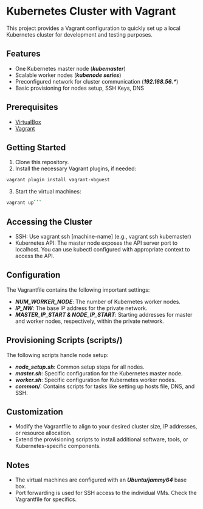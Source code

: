 # Kubernetes Cluster with Vagrant
This project provides a Vagrant configuration to quickly set up a local Kubernetes cluster for development and testing purposes.

## Features

- One Kubernetes master node (**_kubemaster_**)
- Scalable worker nodes (**_kubenode series_**)
- Preconfigured network for cluster communication (**_192.168.56.*_**)
- Basic provisioning for nodes setup, SSH Keys, DNS

## Prerequisites

- [VirtualBox](https://www.virtualbox.org/)
- [Vagrant](https://developer.hashicorp.com/vagrant/install)

## Getting Started

1. Clone this repository.
2. Install the necessary Vagrant plugins, if needed:

```bash
vagrant plugin install vagrant-vbguest
```

3. Start the virtual machines:

```bash
vagrant up```
```

## Accessing the Cluster

- SSH: Use vagrant ssh [machine-name] (e.g., vagrant ssh kubemaster)
- Kubernetes API: The master node exposes the API server port to localhost. You can use kubectl configured with appropriate context to access the API.

## Configuration

The Vagrantfile contains the following important settings:

- **_NUM_WORKER_NODE_**: The number of Kubernetes worker nodes.
- **_IP_NW_**: The base IP address for the private network.
- **_MASTER_IP_START & NODE_IP_START_**: Starting addresses for master and worker nodes, respectively, within the private network.

## Provisioning Scripts (scripts/)

The following scripts handle node setup:

- **_node_setup.sh_**: Common setup steps for all nodes.
- **_master.sh_**: Specific configuration for the Kubernetes master node.
- **_worker.sh_**: Specific configuration for Kubernetes worker nodes.
- **_common/_**: Contains scripts for tasks like setting up hosts file, DNS, and SSH.

## Customization

- Modify the Vagrantfile to align to your desired cluster size, IP addresses, or resource allocation.
- Extend the provisioning scripts to install additional software, tools, or Kubernetes-specific components.

## Notes

- The virtual machines are configured with an **_Ubuntu/jammy64_** base box.
- Port forwarding is used for SSH access to the individual VMs. Check the Vagrantfile for specifics.
